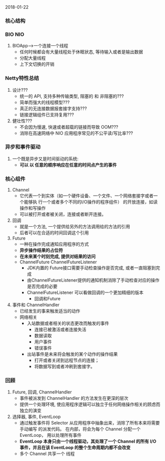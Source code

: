 2018-01-22
### 核心结构

### BIO NIO
1. BIOApp-->一个连接一个线程
    - 任何时候都会有大量线程处于休眠状态, 等待输入或者是输出数据
    - 分配大量线程
    - 上下文切换的开销

### Netty特性总结
1. 设计???
    - 统一的 API, 支持多种传输类型, 阻塞的 和 非阻塞的???
    - 简单而强大的线程模型???
    - 真正的无连接数据报套接字支持???
    - 链接逻辑组件已支持复用???
2. 健壮性???
    - 不会因为慢速, 快速或者超载的链接而导致 OOM???
    - 消除在高速网络中 NIO 应用程序常见的不公平读/写比率???
    
### 异步和事件驱动
1. 一个既是异步又是时间驱动的系统:
    - **可以 以 任意的顺序响应在任意的时间点产生的事件**

### 核心组件
1. Channel
    - 它代表一个到实体（如一个硬件设备、一个文件、一个网络套接字或者一个能够执
      行一个或者多个不同的I/O操作的程序组件） 的开放连接，如读操作和写操作
    - 可以被打开或者被关闭，连接或者断开连接。
2. 回调
    - 就是一个方法, 一个提供给另外的方法调用给的方法的引用
    - 后者可以在合适的时间回调这个引用
3. Future
    - 一种在操作完成通知应用程序的方式
    - **异步操作结果的占位符**
    - **在未来某个时刻完成, 提供对结果的访问**
    - ChannelFuture ChannelFutureListener
        - JDK内置的 Future接口需要手动检查操作是否完成, 或者一直阻塞到完成
        - 由ChannelFutureListener提供的通知机制消除了手动检查对应的操作是否完成的必要
        - ChannelFutureListener 可以看做回调的一个更加精细的版本
            - 回调和Future
4. 事件和 ChannelHandler
    - 已经发生的事来触发适当的动作
    - 网络相关
        - 入站数据或者相关的状态更改而触发的事件
            - 连接已被激活或者连接失活
            - 数据读取
            - 用户事件
            - 错误事件
        - 出站事件是未来将会触发的某个动作的操作结果
            - 打开或者关闭到远程节点的连接；
            - 将数据写到或者冲刷到套接字。

    
### 回顾
1. Future, 回调, ChannelHandler
    - 事件被派发到 ChannelHandler 的方法发生在更深的层次
    - 提供一个处理环境, 使应用程序逻辑可以独立于任何网络操作相关的顾虑而 独立的演变 
2. 选择器, 事件, EventLoop
    - 通过触发事件将 Selector 从应用程序中抽象出来，消除了所有本来将需要手动编写
         的派发代码。 在内部，将会为每个 Channel 分配一个 EventLoop， 用以处理所有事件
    - **EventLoop 本身只由一个线程驱动，其处理了一个 Channel 的所有 I/O 事件，并且在该
         EventLoop 的整个生命周期内都不会改变**
    - 多个 Channel 共享一个 线程


